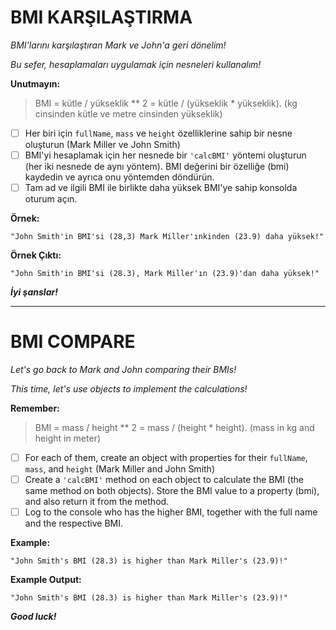 # BMI KARŞILAŞTIRMA

*BMI'larını karşılaştıran Mark ve John'a geri dönelim!*

*Bu sefer, hesaplamaları uygulamak için nesneleri kullanalım!*

**Unutmayın:**

> BMI = kütle / yükseklik ** 2 = kütle / (yükseklik * yükseklik). (kg cinsinden kütle ve metre cinsinden yükseklik)

* [ ] Her biri için `fullName`, `mass` ve `height` özelliklerine sahip bir nesne oluşturun (Mark Miller ve John Smith)
* [ ] BMI'yi hesaplamak için her nesnede bir `'calcBMI'` yöntemi oluşturun (her iki nesnede de aynı yöntem). BMI değerini bir özelliğe (bmi) kaydedin ve ayrıca onu yöntemden döndürün.
* [ ] Tam ad ve ilgili BMI ile birlikte daha yüksek BMI'ye sahip konsolda oturum açın.

**Örnek:**

```
"John Smith'in BMI'si (28,3) Mark Miller'ınkinden (23.9) daha yüksek!"
```

**Örnek Çıktı:**

```
"John Smith'in BMI'si (28.3), Mark Miller'ın (23.9)'dan daha yüksek!"
```

***İyi şanslar!***

---

# BMI COMPARE

*Let's go back to Mark and John comparing their BMIs!*

*This time, let's use objects to implement the calculations!*

**Remember:**

> BMI = mass / height ** 2 = mass / (height * height). (mass in kg and height in meter)

* [ ] For each of them, create an object with properties for their `fullName`, `mass`, and `height` (Mark Miller and John Smith)
* [ ] Create a `'calcBMI'` method on each object to calculate the BMI (the same method on both objects). Store the BMI value to a property (bmi), and also return it from the method.
* [ ] Log to the console who has the higher BMI, together with the full name and the respective BMI.

**Example:**

```
"John Smith's BMI (28.3) is higher than Mark Miller's (23.9)!"
```

**Example Output:**

```
"John Smith's BMI (28.3) is higher than Mark Miller's (23.9)!"
```

***Good luck!***